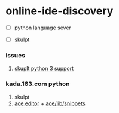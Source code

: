 # online-ide-discovery


- [ ] python language sever



- [ ] [skulpt](http://www.skulpt.org/)



### issues

1. [skuplt python 3 support](https://github.com/skulpt/skulpt/issues/777)


### kada.163.com python

1. skulpt
2. [ace editor](https://github.com/ajaxorg/ace) + [ace/lib/snippets](https://github.com/ajaxorg/ace/blob/master/lib/ace/snippets/python.snippets)
